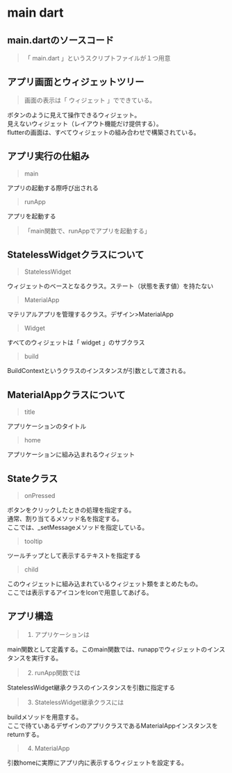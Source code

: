 # main dart

## main.dartのソースコード
>「 main.dart 」というスクリプトファイルが１つ用意

## アプリ画面とウィジェットツリー
>画面の表示は「 ウィジェット 」でできている。

ボタンのように見えて操作できるウィジェット。  
見えないウィジェット（レイアウト機能だけ提供する）。  
flutterの画面は、すべてウィジェットの組み合わせで構築されている。

## アプリ実行の仕組み
>main

アプリの起動する際呼び出される

>runApp

アプリを起動する

>「main関数で、runAppでアプリを起動する」

## StatelessWidgetクラスについて

>StatelessWidget

ウィジェットのベースとなるクラス。ステート（状態を表す値）を持たない

>MaterialApp

マテリアルアプリを管理するクラス。デザイン>MaterialApp  

>Widget

すべてのウィジェットは「 widget 」のサブクラス

>build

BuildContextというクラスのインスタンスが引数として渡される。

## MaterialAppクラスについて

>title

アプリケーションのタイトル

>home

アプリケーションに組み込まれるウィジェット

## Stateクラス

>onPressed

ボタンをクリックしたときの処理を指定する。  
通常、割り当てるメソッド名を指定する。  
ここでは、_setMessageメソッドを指定している。

>tooltip

ツールチップとして表示するテキストを指定する

>child

このウィジェットに組み込まれているウィジェット類をまとめたもの。  
ここでは表示するアイコンをlconで用意してあげる。

## アプリ構造

>1. アプリケーションは

main関数として定義する。このmain関数では、runappでウィジェットのインスタンスを実行する。

>2. runApp関数では

StatelessWidget継承クラスのインスタンスを引数に指定する

>3. StatelessWidget継承クラスには

buildメソッドを用意する。  
ここで待ていあるデザインのアプリクラスであるMaterialAppインスタンスをreturnする。

>4. MaterialApp

引数homeに実際にアプリ内に表示するウィジェットを設定する。